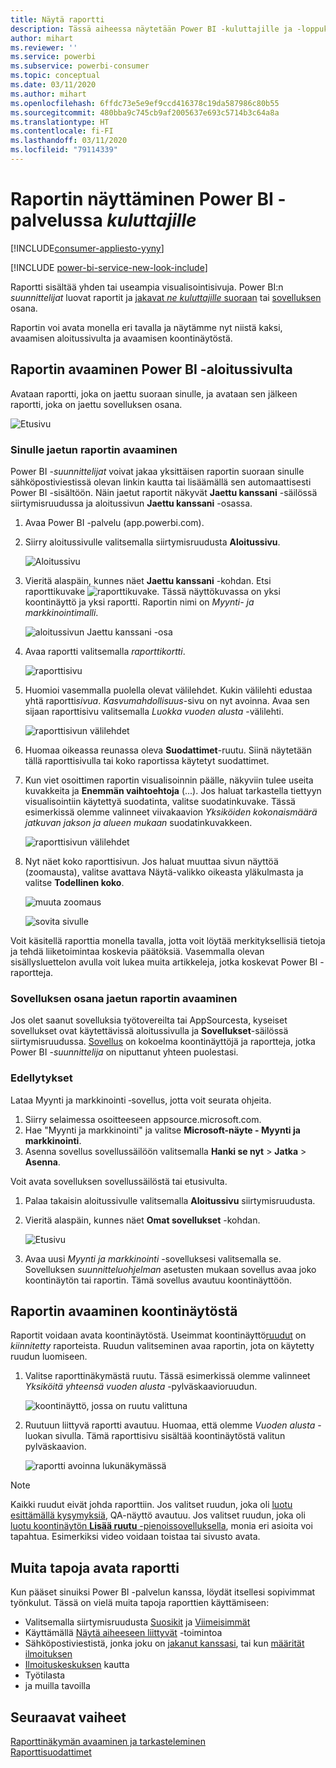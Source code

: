 ```yaml
---
title: Näytä raportti
description: Tässä aiheessa näytetään Power BI -kuluttajille ja -loppukäyttäjille, kuinka Power BI -raportti avataan ja näytetään.
author: mihart
ms.reviewer: ''
ms.service: powerbi
ms.subservice: powerbi-consumer
ms.topic: conceptual
ms.date: 03/11/2020
ms.author: mihart
ms.openlocfilehash: 6ffdc73e5e9ef9ccd416378c19da587986c80b55
ms.sourcegitcommit: 480bba9c745cb9af2005637e693c5714b3c64a8a
ms.translationtype: HT
ms.contentlocale: fi-FI
ms.lasthandoff: 03/11/2020
ms.locfileid: "79114339"
---
```

# <a name="view-a-report-in-the-power-bi-service-for-consumers"></a>Raportin näyttäminen Power BI -palvelussa *kuluttajille*

[!INCLUDE[consumer-appliesto-yyny](../includes/consumer-appliesto-yyny.md)]

[!INCLUDE [power-bi-service-new-look-include](../includes/power-bi-service-new-look-include.md)]

Raportti sisältää yhden tai useampia visualisointisivuja. Power BI:n *suunnittelijat* luovat raportit ja [jakavat *ne kuluttajille* suoraan](end-user-shared-with-me.md) tai [sovelluksen](end-user-apps.md) osana. 

Raportin voi avata monella eri tavalla ja näytämme nyt niistä kaksi, avaamisen aloitussivulta ja avaamisen koontinäytöstä. 

<!-- add art-->


## <a name="open-a-report-from-power-bi-home"></a>Raportin avaaminen Power BI -aloitussivulta
Avataan raportti, joka on jaettu suoraan sinulle, ja avataan sen jälkeen raportti, joka on jaettu sovelluksen osana.

   ![Etusivu](./media/end-user-report-open/power-bi-home-canvas.png)

### <a name="open-a-report-that-has-been-shared-with-you"></a>Sinulle jaetun raportin avaaminen
Power BI -*suunnittelijat* voivat jakaa yksittäisen raportin suoraan sinulle sähköpostiviestissä olevan linkin kautta tai lisäämällä sen automaattisesti Power BI -sisältöön. Näin jaetut raportit näkyvät **Jaettu kanssani** -säilössä siirtymisruudussa ja aloitussivun **Jaettu kanssani** -osassa.

1. Avaa Power BI -palvelu (app.powerbi.com).

2. Siirry aloitussivulle valitsemalla siirtymisruudusta **Aloitussivu**.  

   ![Aloitussivu](./media/end-user-report-open/power-bi-select-home-new.png)
   
3. Vieritä alaspäin, kunnes näet **Jaettu kanssani** -kohdan. Etsi raporttikuvake ![raporttikuvake](./media/end-user-report-open/power-bi-report-icon.png). Tässä näyttökuvassa on yksi koontinäyttö ja yksi raportti. Raportin nimi on *Myynti- ja markkinointimalli*. 
   
   ![aloitussivun Jaettu kanssani -osa](./media/end-user-report-open/power-bi-shared-new.png)

4. Avaa raportti valitsemalla *raporttikortti*.

   ![raporttisivu](./media/end-user-report-open/power-bi-open.png)

5. Huomioi vasemmalla puolella olevat välilehdet.  Kukin välilehti edustaa yhtä raportti*sivua*. *Kasvumahdollisuus*-sivu on nyt avoinna. Avaa sen sijaan raporttisivu valitsemalla *Luokka vuoden alusta* -välilehti. 

   ![raporttisivun välilehdet](./media/end-user-report-open/power-bi-ytd.png)

6. Huomaa oikeassa reunassa oleva **Suodattimet**-ruutu. Siinä näytetään tällä raporttisivulla tai koko raportissa käytetyt suodattimet.

7. Kun viet osoittimen raportin visualisoinnin päälle, näkyviin tulee useita kuvakkeita ja **Enemmän vaihtoehtoja** (...). Jos haluat tarkastella tiettyyn visualisointiin käytettyä suodatinta, valitse suodatinkuvake. Tässä esimerkissä olemme valinneet viivakaavion *Yksiköiden kokonaismäärä jatkuvan jakson ja alueen mukaan* suodatinkuvakkeen.

   ![raporttisivun välilehdet](./media/end-user-report-open/power-bi-visual-filters.png)

6. Nyt näet koko raporttisivun. Jos haluat muuttaa sivun näyttöä (zoomausta), valitse avattava Näytä-valikko oikeasta yläkulmasta ja valitse **Todellinen koko**.

   ![muuta zoomaus](./media/end-user-report-open/power-bi-fit-new.png)

   ![sovita sivulle](./media/end-user-report-open/power-bi-actual.png)

Voit käsitellä raporttia monella tavalla, jotta voit löytää merkityksellisiä tietoja ja tehdä liiketoimintaa koskevia päätöksiä.  Vasemmalla olevan sisällysluettelon avulla voit lukea muita artikkeleja, jotka koskevat Power BI -raportteja. 

### <a name="open-a-report-that-is-part-of-an-app"></a>Sovelluksen osana jaetun raportin avaaminen
Jos olet saanut sovelluksia työtovereilta tai AppSourcesta, kyseiset sovellukset ovat käytettävissä aloitussivulla ja **Sovellukset**-säilössä siirtymisruudussa. [Sovellus](end-user-apps.md) on kokoelma koontinäyttöjä ja raportteja, jotka Power BI -*suunnittelija* on niputtanut yhteen puolestasi.

### <a name="prerequisites"></a>Edellytykset
Lataa Myynti ja markkinointi ‑sovellus, jotta voit seurata ohjeita.
1. Siirry selaimessa osoitteeseen appsource.microsoft.com.
1. Hae "Myynti ja markkinointi" ja valitse **Microsoft-näyte - Myynti ja markkinointi**.
1. Asenna sovellus sovellussäilöön valitsemalla **Hanki se nyt** > **Jatka** > **Asenna**. 

Voit avata sovelluksen sovellussäilöstä tai etusivulta.
1. Palaa takaisin aloitussivulle valitsemalla **Aloitussivu** siirtymisruudusta.

7. Vieritä alaspäin, kunnes näet **Omat sovellukset** -kohdan.

   ![Etusivu](./media/end-user-report-open/power-bi-app.png)

8. Avaa uusi *Myynti ja markkinointi* -sovelluksesi valitsemalla se. Sovelluksen *suunnitteluohjelman* asetusten mukaan sovellus avaa joko koontinäytön tai raportin. Tämä sovellus avautuu koontinäyttöön.  


## <a name="open-a-report-from-a-dashboard"></a>Raportin avaaminen koontinäytöstä
Raportit voidaan avata koontinäytöstä. Useimmat koontinäyttö[ruudut](end-user-tiles.md) on *kiinnitetty* raporteista. Ruudun valitseminen avaa raportin, jota on käytetty ruudun luomiseen. 

1. Valitse raporttinäkymästä ruutu. Tässä esimerkissä olemme valinneet *Yksiköitä yhteensä vuoden alusta* -pylväskaavioruudun.

    ![koontinäyttö, jossa on ruutu valittuna](./media/end-user-report-open/power-bi-dashboard.png)

2.  Ruutuun liittyvä raportti avautuu. Huomaa, että olemme *Vuoden alusta* -luokan sivulla. Tämä raporttisivu sisältää koontinäytöstä valitun pylväskaavion.

    ![raportti avoinna lukunäkymässä](./media/end-user-report-open/power-bi-report-tabs.png)

> [!NOTE]
> Kaikki ruudut eivät johda raporttiin. Jos valitset ruudun, joka oli [luotu esittämällä kysymyksiä](end-user-q-and-a.md), QA-näyttö avautuu. Jos valitset ruudun, joka oli [luotu koontinäytön **Lisää ruutu** -pienoissovelluksella](../service-dashboard-add-widget.md), monia eri asioita voi tapahtua. Esimerkiksi video voidaan toistaa tai sivusto avata.  


##  <a name="still-more-ways-to-open-a-report"></a>Muita tapoja avata raportti
Kun pääset sinuiksi Power BI -palvelun kanssa, löydät itsellesi sopivimmat työnkulut. Tässä on vielä muita tapoja raporttien käyttämiseen:
- Valitsemalla siirtymisruudusta [Suosikit](end-user-favorite.md) ja [Viimeisimmät](end-user-recent.md)    
- Käyttämällä [Näytä aiheeseen liittyvät](end-user-related.md) -toimintoa    
- Sähköpostiviestistä, jonka joku on [jakanut kanssasi](../service-share-reports.md), tai kun [määrität ilmoituksen](end-user-alerts.md)    
- [Ilmoituskeskuksen](end-user-notification-center.md) kautta    
- Työtilasta
- ja muilla tavoilla

## <a name="next-steps"></a>Seuraavat vaiheet
[Raporttinäkymän avaaminen ja tarkasteleminen](end-user-dashboard-open.md)    
[Raporttisuodattimet](end-user-report-filter.md)

